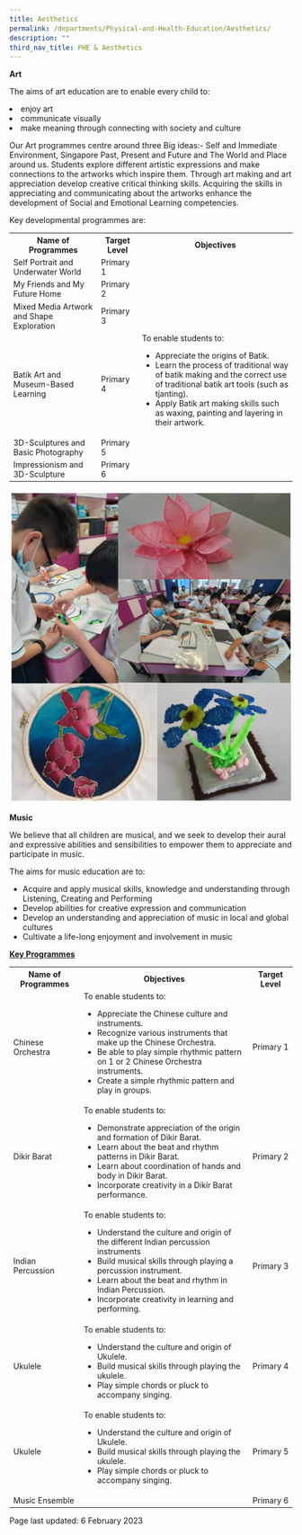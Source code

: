 ```yaml
---
title: Aesthetics
permalink: /departments/Physical-and-Health-Education/Aesthetics/
description: ""
third_nav_title: PHE & Aesthetics
---
```

<p><strong>Art</strong></p>
<p>The aims of art education are to enable every child to:
	<li>enjoy art</li>
	<li>communicate visually</li>
	<li>make meaning through connecting with society and culture</li>
</p>
<p>Our Art programmes centre around three Big ideas:- Self and Immediate Environment, Singapore Past, Present and Future and The World and Place around us. Students explore different artistic expressions and make connections to the artworks which inspire them.  Through art making and art appreciation develop creative critical thinking skills. Acquiring the skills in appreciating and communicating about the artworks enhance the development of Social and Emotional Learning competencies.</p>
<p>Key developmental programmes are:</p>
<table>
	<tbody>
		<tr>
			<th>Name of Programmes</th>
			<th>Target Level</th>
			<th>Objectives</th>
		</tr>
		<tr>
			<td>Self Portrait and Underwater World</td>
			<td>Primary 1</td>
			<td></td>
		</tr>
		<tr>
			<td>My Friends and My Future Home</td>
			<td>Primary 2</td>
			<td></td>
		</tr>
		<tr>
			<td>Mixed Media Artwork and Shape Exploration</td>
			<td>Primary 3</td>
			<td></td>
		</tr>
		<tr>
			<td>Batik Art and Museum-Based Learning</td>
			<td>Primary 4</td>
			<td>To enable students to:
				<ul>
					<li>Appreciate the origins of Batik.</li>
						<li>Learn the process of traditional way of batik making and the correct use of traditional batik art tools (such as tjanting).</li>
							<li>Apply Batik art making skills such as waxing, painting and layering in their artwork.</li>
				</ul>
			</td>
		</tr>
<tr>
	<td>3D-Sculptures and Basic Photography</td>
	<td>Primary 5</td>
	<td></td>
		</tr>
		<tr>
			<td>Impressionism and 3D-Sculpture</td>
			<td>Primary 6</td>
			<td></td>
		</tr>
	</tbody>
	</table>
<img src="/images/Art.jpg">
<p><strong>Music</strong></p>
<p>We believe that all children are musical, and we seek to develop their aural and expressive abilities and sensibilities to empower them to appreciate and participate in music.</p>
<p>The aims for music education are to:
<ul>
	<li>Acquire and apply musical skills, knowledge and understanding through Listening, Creating and Performing</li>
	<li>Develop abilities for creative expression and communication</li>
	<li>Develop an understanding and appreciation of music in local and global cultures</li>
	<li>Cultivate a life-long enjoyment and involvement in music</li>
</ul>
<p><u><strong>Key Programmes</strong></u></p>
<table>
	<tbody>
		<tr>
			<th>Name of Programmes</th>
			<th>Objectives</th>
			<th>Target Level</th>
		</tr>
		<tr>
			<td>Chinese Orchestra</td>
			<td>To enable students to:
<ul>
	<li>Appreciate the Chinese culture and instruments.</li>
	<li>Recognize various instruments that make up the Chinese Orchestra.</li>
	<li>Be able to play simple rhythmic pattern on 1 or 2 Chinese Orchestra instruments.</li>
	<li>Create a simple rhythmic pattern and play in groups.</li>
				</ul>
			</td>
			<td>Primary 1</td>
		</tr>
				<tr>
			<td>Dikir Barat</td>
			<td>To enable students to:
<ul>
	<li>Demonstrate appreciation of the origin and formation of Dikir Barat.</li>
	<li>Learn about the beat and rhythm patterns in Dikir Barat.</li>
	<li>Learn about coordination of hands and body in Dikir Barat.</li>
	<li>Incorporate creativity in a Dikir Barat performance.</li>
				</ul>
			</td>
			<td>Primary 2</td>
		</tr>
			<tr>
			<td>Indian Percussion</td>
			<td>To enable students to:
<ul>
	<li>Understand the culture and origin of the different Indian percussion instruments</li>
	<li>Build musical skills through playing a percussion instrument.</li>
	<li>Learn about the beat and rhythm in Indian Percussion.</li>
	<li>Incorporate creativity in learning and performing.</li>
</ul>
			</td>
			<td>Primary 3</td>
		</tr>
			<tr>
			<td>Ukulele</td>
			<td>To enable students to:
<ul>
	<li>Understand the culture and origin of Ukulele.</li>
	<li>Build musical skills through playing the ukulele.</li>
	<li>Play simple chords or pluck to accompany singing.</li>
				</ul>
				</td>
			<td>Primary 4</td>
		</tr>
		<tr>
			<td>Ukulele</td>
			<td>To enable students to:
<ul>
	<li>Understand the culture and origin of Ukulele.</li>
	<li>Build musical skills through playing the ukulele.</li>
	<li>Play simple chords or pluck to accompany singing.</li>
				</ul>
			</td>
			<td>Primary 5</td>
		</tr>
		<tr>
			<td>Music Ensemble</td>
			<td></td>
			<td>Primary 6</td>
		</tr>
	</tbody>
	</table>
	<p>Page last updated: 6 February 2023</p>